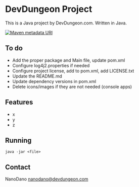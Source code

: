 DevDungeon Project
==================

This is a Java project by DevDungeon.com. Written in Java.

[![Maven metadata URI](https://img.shields.io/maven-metadata/v/http/central.maven.org/maven2/com/devdungeon/apps/simple_gcode_editor/maven-metadata.xml.svg)]()

To do
-----

- Add the proper package and Main file, update pom.xml
- Configure log4j2.properties if needed
- Configure project license, add to pom.xml, add LICENSE.txt
- Update the README.md
- Update dependency versions in pom.xml
- Delete icons/images if they are not needed (console apps)

Features
-------

* x
* y
* z


Running
-------

    java -jar <file>


Contact
-------

NanoDano <nanodano@devdungeon.com>
